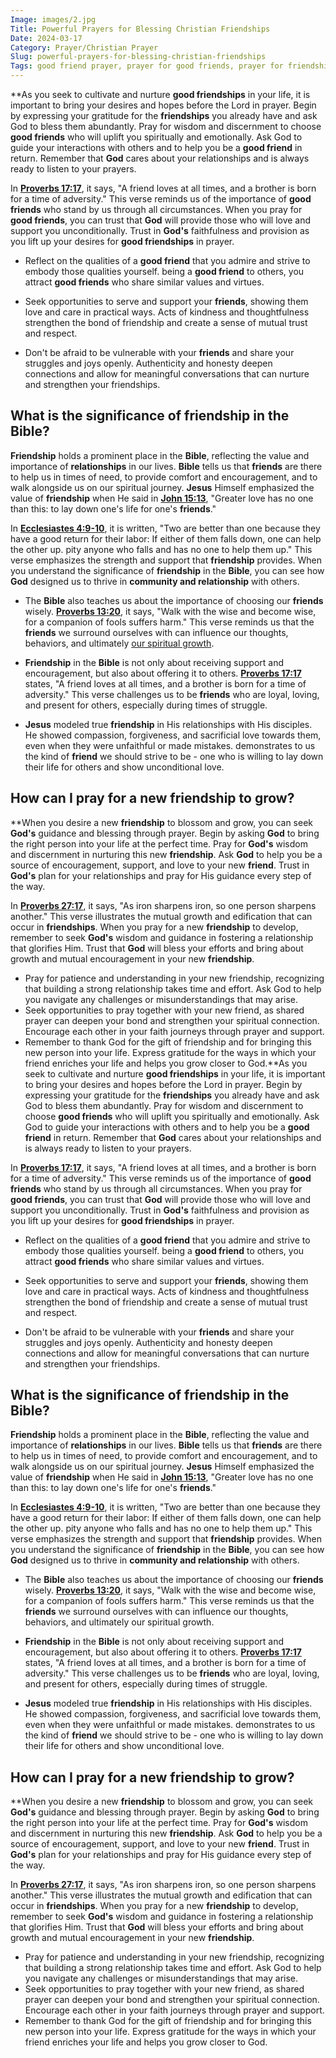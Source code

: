 ```yaml
---
Image: images/2.jpg
Title: Powerful Prayers for Blessing Christian Friendships
Date: 2024-03-17
Category: Prayer/Christian Prayer
Slug: powerful-prayers-for-blessing-christian-friendships
Tags: good friend prayer, prayer for good friends, prayer for friendship and love, a friendship prayer, best friend prayer, prayer of friendship, prayer about friendship, prayer for a new friendship, friendship prayer, prayer for friendship, prayers for you friend, prayer, christian prayer
---
```

**As you seek to cultivate and nurture **good friendships** in your life, it is important to bring your desires and hopes before the Lord in prayer. Begin by expressing your gratitude for the **friendships** you already have and ask God to bless them abundantly. Pray for wisdom and discernment to choose **good friends** who will uplift you spiritually and emotionally. Ask God to guide your interactions with others and to help you be a **good friend** in return. Remember that **God** cares about your relationships and is always ready to listen to your prayers.

In **[Proverbs 17:17](https://www.bibleref.com/Proverbs/17/Proverbs-17-17.html)**, it says, "A friend loves at all times, and a brother is born for a time of adversity." This verse reminds us of the importance of **good friends** who stand by us through all circumstances. When you pray for **good friends**, you can trust that **God** will provide those who will love and support you unconditionally. Trust in **God's** faithfulness and provision as you lift up your desires for **good friendships** in prayer.

- Reflect on the qualities of a **good friend** that you admire and strive to embody those qualities yourself.  being a **good friend** to others, you attract **good friends** who share similar values and virtues.

- Seek opportunities to serve and support your **friends**, showing them love and care in practical ways. Acts of kindness and thoughtfulness strengthen the bond of friendship and create a sense of mutual trust and respect.

- Don't be afraid to be vulnerable with your **friends** and share your struggles and joys openly. Authenticity and honesty deepen connections and allow for meaningful conversations that can nurture and strengthen your friendships.


## What is the significance of friendship in the Bible?

**Friendship** holds a prominent place in the **Bible**, reflecting the value and importance of **relationships** in our lives.  **Bible** tells us that **friends** are there to help us in times of need, to provide comfort and encouragement, and to walk alongside us on our spiritual journey. **Jesus** Himself emphasized the value of **friendship** when He said in **[John 15:13](https://www.bibleref.com/John/15/John-15-13.html)**, "Greater love has no one than this: to lay down one's life for one's **friends**."

In **[Ecclesiastes 4:9-10](https://www.bibleref.com/Ecclesiastes/4/Ecclesiastes-4-9.html)**, it is written, "Two are better than one because they have a good return for their labor: If either of them falls down, one can help the other up.  pity anyone who falls and has no one to help them up." This verse emphasizes the strength and support that **friendship** provides. When you understand the significance of **friendship** in the **Bible**, you can see how **God** designed us to thrive in **community and relationship** with others.

- The **Bible** also teaches us about the importance of choosing our **friends** wisely.  **[Proverbs 13:20](https://www.bibleref.com/Proverbs/13/Proverbs-13-20.html)**, it says, "Walk with the wise and become wise, for a companion of fools suffers harm." This verse reminds us that the **friends** we surround ourselves with can influence our thoughts, behaviors, and ultimately [our spiritual growth](/the-importance-of-the-fruits-of-the-spirit-a-comprehensive-guide-for-christian-readers).

- **Friendship** in the **Bible** is not only about receiving support and encouragement, but also about offering it to others. **[Proverbs 17:17](https://www.bibleref.com/Proverbs/17/Proverbs-17-17.html)** states, "A friend loves at all times, and a brother is born for a time of adversity." This verse challenges us to be **friends** who are loyal, loving, and present for others, especially during times of struggle.

- **Jesus** modeled true **friendship** in His relationships with His disciples. He showed compassion, forgiveness, and sacrificial love towards them, even when they were unfaithful or made mistakes.  demonstrates to us the kind of **friend** we should strive to be - one who is willing to lay down their life for others and show unconditional love.


## How can I pray for a new friendship to grow?

**When you desire a new **friendship** to blossom and grow, you can seek **God's** guidance and blessing through prayer. Begin by asking **God** to bring the right person into your life at the perfect time. Pray for **God's** wisdom and discernment in nurturing this new **friendship**. Ask **God** to help you be a source of encouragement, support, and love to your new **friend**. Trust in **God's** plan for your relationships and pray for His guidance every step of the way.

In **[Proverbs 27:17](https://www.bibleref.com/Proverbs/27/Proverbs-27-17.html)**, it says, "As iron sharpens iron, so one person sharpens another." This verse illustrates the mutual growth and edification that can occur in **friendships**. When you pray for a new **friendship** to develop, remember to seek **God's** wisdom and guidance in fostering a relationship that glorifies Him. Trust that **God** will bless your efforts and bring about growth and mutual encouragement in your new **friendship**.

- Pray for patience and understanding in your new friendship, recognizing that building a strong relationship takes time and effort. Ask God to help you navigate any challenges or misunderstandings that may arise.
- Seek opportunities to pray together with your new friend, as shared prayer can deepen your bond and strengthen your spiritual connection. Encourage each other in your faith journeys through prayer and support.
- Remember to thank God for the gift of friendship and for bringing this new person into your life. Express gratitude for the ways in which your friend enriches your life and helps you grow closer to God.**As you seek to cultivate and nurture **good friendships** in your life, it is important to bring your desires and hopes before the Lord in prayer. Begin by expressing your gratitude for the **friendships** you already have and ask God to bless them abundantly. Pray for wisdom and discernment to choose **good friends** who will uplift you spiritually and emotionally. Ask God to guide your interactions with others and to help you be a **good friend** in return. Remember that **God** cares about your relationships and is always ready to listen to your prayers.

In **[Proverbs 17:17](https://www.bibleref.com/Proverbs/17/Proverbs-17-17.html)**, it says, "A friend loves at all times, and a brother is born for a time of adversity." This verse reminds us of the importance of **good friends** who stand by us through all circumstances. When you pray for **good friends**, you can trust that **God** will provide those who will love and support you unconditionally. Trust in **God's** faithfulness and provision as you lift up your desires for **good friendships** in prayer.

- Reflect on the qualities of a **good friend** that you admire and strive to embody those qualities yourself.  being a **good friend** to others, you attract **good friends** who share similar values and virtues.

- Seek opportunities to serve and support your **friends**, showing them love and care in practical ways. Acts of kindness and thoughtfulness strengthen the bond of friendship and create a sense of mutual trust and respect.

- Don't be afraid to be vulnerable with your **friends** and share your struggles and joys openly. Authenticity and honesty deepen connections and allow for meaningful conversations that can nurture and strengthen your friendships.


## What is the significance of friendship in the Bible?

**Friendship** holds a prominent place in the **Bible**, reflecting the value and importance of **relationships** in our lives.  **Bible** tells us that **friends** are there to help us in times of need, to provide comfort and encouragement, and to walk alongside us on our spiritual journey. **Jesus** Himself emphasized the value of **friendship** when He said in **[John 15:13](https://www.bibleref.com/John/15/John-15-13.html)**, "Greater love has no one than this: to lay down one's life for one's **friends**."

In **[Ecclesiastes 4:9-10](https://www.bibleref.com/Ecclesiastes/4/Ecclesiastes-4-9.html)**, it is written, "Two are better than one because they have a good return for their labor: If either of them falls down, one can help the other up.  pity anyone who falls and has no one to help them up." This verse emphasizes the strength and support that **friendship** provides. When you understand the significance of **friendship** in the **Bible**, you can see how **God** designed us to thrive in **community and relationship** with others.

- The **Bible** also teaches us about the importance of choosing our **friends** wisely.  **[Proverbs 13:20](https://www.bibleref.com/Proverbs/13/Proverbs-13-20.html)**, it says, "Walk with the wise and become wise, for a companion of fools suffers harm." This verse reminds us that the **friends** we surround ourselves with can influence our thoughts, behaviors, and ultimately our spiritual growth.

- **Friendship** in the **Bible** is not only about receiving support and encouragement, but also about offering it to others. **[Proverbs 17:17](https://www.bibleref.com/Proverbs/17/Proverbs-17-17.html)** states, "A friend loves at all times, and a brother is born for a time of adversity." This verse challenges us to be **friends** who are loyal, loving, and present for others, especially during times of struggle.

- **Jesus** modeled true **friendship** in His relationships with His disciples. He showed compassion, forgiveness, and sacrificial love towards them, even when they were unfaithful or made mistakes.  demonstrates to us the kind of **friend** we should strive to be - one who is willing to lay down their life for others and show unconditional love.


## How can I pray for a new friendship to grow?

**When you desire a new **friendship** to blossom and grow, you can seek **God's** guidance and blessing through prayer. Begin by asking **God** to bring the right person into your life at the perfect time. Pray for **God's** wisdom and discernment in nurturing this new **friendship**. Ask **God** to help you be a source of encouragement, support, and love to your new **friend**. Trust in **God's** plan for your relationships and pray for His guidance every step of the way.

In **[Proverbs 27:17](https://www.bibleref.com/Proverbs/27/Proverbs-27-17.html)**, it says, "As iron sharpens iron, so one person sharpens another." This verse illustrates the mutual growth and edification that can occur in **friendships**. When you pray for a new **friendship** to develop, remember to seek **God's** wisdom and guidance in fostering a relationship that glorifies Him. Trust that **God** will bless your efforts and bring about growth and mutual encouragement in your new **friendship**.

- Pray for patience and understanding in your new friendship, recognizing that building a strong relationship takes time and effort. Ask God to help you navigate any challenges or misunderstandings that may arise.
- Seek opportunities to pray together with your new friend, as shared prayer can deepen your bond and strengthen your spiritual connection. Encourage each other in your faith journeys through prayer and support.
- Remember to thank God for the gift of friendship and for bringing this new person into your life. Express gratitude for the ways in which your friend enriches your life and helps you grow closer to God.